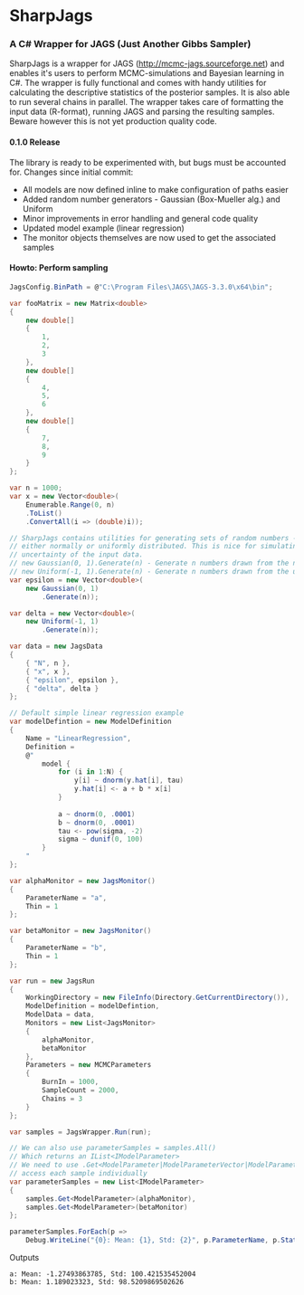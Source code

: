 # SharpJags
### A C\# Wrapper for JAGS (Just Another Gibbs Sampler)

SharpJags is a wrapper for JAGS (http://mcmc-jags.sourceforge.net) and enables it's users to perform MCMC-simulations and Bayesian learning in C\#.
The wrapper is fully functional and comes with handy utilities for calculating the descriptive statistics of the posterior samples. It is also able to run
several chains in parallel. The wrapper takes care of formatting the input data (R-format), running JAGS and parsing the resulting samples. Beware however this
is not yet production quality code.

#### 0.1.0 Release

The library is ready to be experimented with, but bugs must be accounted for. Changes since initial commit:

* All models are now defined inline to make configuration of paths easier
* Added random number generators - Gaussian (Box-Mueller alg.) and Uniform
* Minor improvements in error handling and general code quality
* Updated model example (linear regression)
* The monitor objects themselves are now used to get the associated samples

#### Howto: Perform sampling

``` csharp
JagsConfig.BinPath = @"C:\Program Files\JAGS\JAGS-3.3.0\x64\bin";

var fooMatrix = new Matrix<double>
{
	new double[]
	{
		1,
		2,
		3
	},
	new double[]
	{
		4,
		5,
		6
	},
	new double[]
	{
		7,
		8,
		9
	}
};

var n = 1000;
var x = new Vector<double>(
	Enumerable.Range(0, n)
	.ToList()
	.ConvertAll(i => (double)i));

// SharpJags contains utilities for generating sets of random numbers -
// either normally or uniformly distributed. This is nice for simulating the
// uncertainty of the input data.
// new Gaussian(0, 1).Generate(n) - Generate n numbers drawn from the normal distribution with mean=0 and standard deviation=1 (standard normal)
// new Uniform(-1, 1).Generate(n) - Generate n numbers drawn from the uniform distribution that is defined by [min, max]
var epsilon = new Vector<double>(
	new Gaussian(0, 1)
		.Generate(n));

var delta = new Vector<double>(
	new Uniform(-1, 1)
		.Generate(n));

var data = new JagsData
{
	{ "N", n },
	{ "x", x },
	{ "epsilon", epsilon },
	{ "delta", delta }
};

// Default simple linear regression example
var modelDefintion = new ModelDefinition
{
	Name = "LinearRegression",
	Definition =
	@"
		model {
			for (i in 1:N) {
				y[i] ~ dnorm(y.hat[i], tau)
				y.hat[i] <- a + b * x[i]
			}
			
			a ~ dnorm(0, .0001)
			b ~ dnorm(0, .0001)
			tau <- pow(sigma, -2)
			sigma ~ dunif(0, 100)
		}
	"
};

var alphaMonitor = new JagsMonitor()
{
	ParameterName = "a",
	Thin = 1
};

var betaMonitor = new JagsMonitor()
{
	ParameterName = "b",
	Thin = 1
};

var run = new JagsRun
{
	WorkingDirectory = new FileInfo(Directory.GetCurrentDirectory()),
	ModelDefinition = modelDefintion,
	ModelData = data,
	Monitors = new List<JagsMonitor>
	{
		alphaMonitor,
		betaMonitor
	},
	Parameters = new MCMCParameters
	{
		BurnIn = 1000,
		SampleCount = 2000,
		Chains = 3
	}
};

var samples = JagsWrapper.Run(run);

// We can also use parameterSamples = samples.All()
// Which returns an IList<IModelParameter>
// We need to use .Get<ModelParameter|ModelParameterVector|ModelParameterMatrix> to
// access each sample individually
var parameterSamples = new List<IModelParameter>
{
	samples.Get<ModelParameter>(alphaMonitor),
	samples.Get<ModelParameter>(betaMonitor)
};

parameterSamples.ForEach(p => 
	Debug.WriteLine("{0}: Mean: {1}, Std: {2}", p.ParameterName, p.Statistics.Mean, p.Statistics.StandardDeviation));
```

Outputs

```
a: Mean: -1.27493863785, Std: 100.421535452004
b: Mean: 1.189023323, Std: 98.5209869502626
```